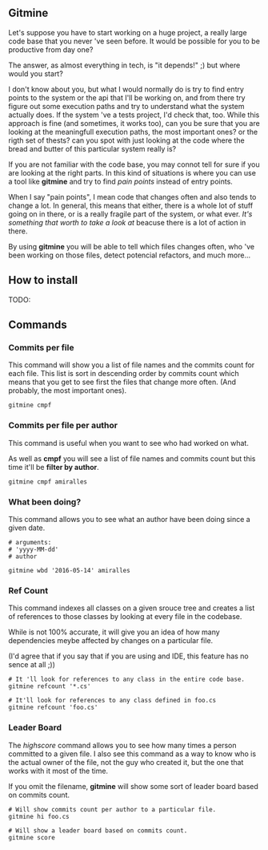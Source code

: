 ## Gitmine
Let's suppose you have to start working on a huge project, a really 
large code base that you never 've seen before. 
It would be possible for you to be productive from day one?

The answer, as almost everything in tech, is "it depends!" ;) but where would you start? 

I don't know about you, but what I would normally do is try to find 
entry points to the system or the api that I'll be working on, and from there try 
figure out some execution paths and try to understand what the system actually 
does. If the system 've a tests project, I'd check that, too. While this approach
is fine (and sometimes, it works too), can you be sure that you are looking at 
the meaningfull execution paths, the most important ones? or the rigth set of thests? 
can you spot with just looking at the code where the bread and butter 
of this particular system really is?

If you are not familiar with the code base, you may connot tell for sure if you are
looking at the right parts. In this kind of situations is where you can use a tool
like **gitmine** and try to find *pain points* instead of entry points.

When I say "pain points", I mean code that changes often and also tends to 
change a lot. In general, this means that either, there is a whole lot 
of stuff going on in there, or is a really fragile part of the system, 
or what ever. *It's something that worth to take a look at* beacuse there
is a lot of action in there.

By using **gitmine** you will be able to tell which files changes 
often, who 've been working on those files, detect potencial refactors, 
and much more...

## How to install
TODO: 

## Commands
### Commits per file
This command will show you a list of file names and the commits count for each
file. This list is sort in descending order by commits count which means that 
you get to see first the files that change more often. (And probably, 
the most important ones).

```
gitmine cmpf
```

### Commits per file per author
This command is useful when you want to see who had worked on 
what. 

As well as **cmpf** you will see a list of file names and commits count 
but this time it'll be **filter by author**.

```
gitmine cmpf amiralles
```
### What been doing?
This command allows you to see what an author have been doing since a
given date.

```
# arguments:
# 'yyyy-MM-dd'
# author

gitmine wbd '2016-05-14' amiralles

```

### Ref Count
This command indexes all classes on a given srouce tree and creates a list
of references to those classes by looking at every file in the codebase.

While is not 100% accurate, it will give you an
idea of how many dependencies meybe affected by changes on a particular file.

(I'd agree that if you say that if you are using and IDE, this feature has no sence at all ;))

```
# It 'll look for references to any class in the entire code base.
gitmine refcount '*.cs'

# It'll look for references to any class defined in foo.cs
gitmine refcount 'foo.cs'
```

### Leader Board
The *highscore* command allows you to see how many times a person committed to a given file. I
also see this command as a way to know who is the actual owner of the file, not the
guy who created it, but the one that works with it most of the time.

If you omit the filename, **gitmine** will show some sort of leader board based on
commits count.

```
# Will show commits count per author to a particular file.
gitmine hi foo.cs
```

```
# Will show a leader board based on commits count.
gitmine score
```




